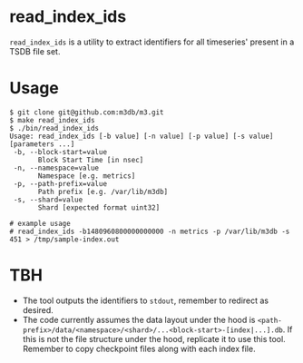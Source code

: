 # read_index_ids

`read_index_ids` is a utility to extract identifiers for all timeseries' present in a TSDB file set.

# Usage
```
$ git clone git@github.com:m3db/m3.git
$ make read_index_ids
$ ./bin/read_index_ids
Usage: read_index_ids [-b value] [-n value] [-p value] [-s value] [parameters ...]
 -b, --block-start=value
       Block Start Time [in nsec]
 -n, --namespace=value
       Namespace [e.g. metrics]
 -p, --path-prefix=value
       Path prefix [e.g. /var/lib/m3db]
 -s, --shard=value
       Shard [expected format uint32]

# example usage
# read_index_ids -b1480960800000000000 -n metrics -p /var/lib/m3db -s 451 > /tmp/sample-index.out
```

# TBH
- The tool outputs the identifiers to `stdout`, remember to redirect as desired.
- The code currently assumes the data layout under the hood is `<path-prefix>/data/<namespace>/<shard>/...<block-start>-[index|...].db`. If this is not the file structure under the hood, replicate it to use this tool. Remember to copy checkpoint files along with each index file.